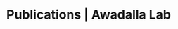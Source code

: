 ---
title: Publications | Awadalla Lab
permalink: /publications/
published: false
isPublic_b: true

publicationType_txt: journal
title_txt: "A population genetic approach to mapping neurological disorder genes using deep resequencing."
pmid_tl: 21383861
publishDate_tdt: "2011-02-01T07:23:33.000Z"
journalTitle_txt: "PLoS genetics"
volume_tpl: 7
issue_tpl: 2
doi_txt: "10.1371/journal.pgen.1001318"
authors_list: 
  - author_txt: "Myers RA"
  - author_txt: "Casals F"
  - author_txt: "Gauthier J"
  - author_txt: "Hamdan FF"
  - author_txt: "Keebler J"
  - author_txt: "Boyko AR"
  - author_txt: "Bustamante CD"
  - author_txt: "Piton AM"
  - author_txt: "Spiegelman D"
  - author_txt: "Henrion E"
  - author_txt: "Zilversmit M"
  - author_txt: "Hussin J"
  - author_txt: "Quinlan J"
  - author_txt: "Yang Y"
  - author_txt: "Lafrenière RG"
  - author_txt: "Griffing AR"
  - author_txt: "Stone EA"
  - author_txt: "Rouleau GA"
  - author_txt: "Awadalla P"
---